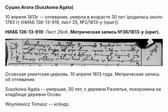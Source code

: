 **Сушко Агата (Suszkowa Agata)**

10 апреля 1813г -- отпевание, умерла в возрасте 30 лет (родилась около
1783 г) (НИАБ 136-13-919, лист 25, №2/1813-у (ориг)).

**НИАБ 136-13-919:** Лист 26об. **Метрическая запись №36/1813-у
(ориг).**

![](./media/cca8117858771fc02a65368fd13712ad9d13daf1.png)

Осовская униатская церковь. 10 апреля 1813 года. Метрическая запись об
отпевании.

Suszkowa Agata -- умершая, 30 лет, с деревни Разлитье, похоронена на
кладбище деревни Осово.

Woyniewicz Tomasz -- ксёндз.
